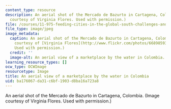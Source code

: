 ```yaml
---
content_type: resource
description: An aerial shot of the Mercado de Bazurto in Cartagena, Colombia. (Image
  courtesy of Virginia Flores. Used with permission.)
file: /courses/11-975-feeding-cities-in-the-global-south-challenges-and-opportunities-for-action-in-cartagena-fall-2009/ba176067da31c6bf1903d8ba16a723a8_11-975f09-th.jpg
file_type: image/jpeg
image_metadata:
  caption: An aerial shot of the Mercado de Bazurto in Cartagena, Colombia. (Image
    courtesy of [Virginia Flores](http://www.flickr.com/photos/66898593@N00/2954280901/).
    Used with permission.)
  credit: ''
  image-alt: An aerial view of a marketplace by the water in Colombia.
learning_resource_types: []
ocw_type: OCWImage
resourcetype: Image
title: An aerial view of a marketplace by the water in Colombia
uid: ba176067-da31-c6bf-1903-d8ba16a723a8
---
```

An aerial shot of the Mercado de Bazurto in Cartagena, Colombia. (Image courtesy of Virginia Flores. Used with permission.)

